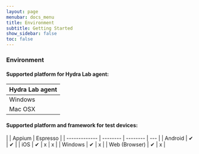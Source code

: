 ```yaml
---
layout: page
menubar: docs_menu
title: Environment
subtitle: Getting Started
show_sidebar: false
toc: false
---
```


### Environment

#### Supported platform for Hydra Lab agent:

| Hydra Lab agent |
| --------------- |
| Windows         |
| Mac OSX         |

#### Supported platform and framework for test devices:

|               | Appium   | Espresso |
| ------------- | -------- | -------- | --- |
| Android       | &#10004; | &#10004; |
| iOS           | &#10004; | x        | x   |
| Windows       | &#10004; | x        |
| Web (Browser) | &#10004; | x        |
